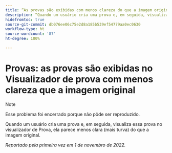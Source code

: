 ```yaml
---
title: “As provas são exibidas com menos clareza do que a imagem original”
description: “Quando um usuário cria uma prova e, em seguida, visualiza essa prova no visualizador de Prova, ela parece menos clara (mais turva) do que a imagem original.”
hidefromtoc: true
source-git-commit: db076ee06c75e2d8a185b539ef54779aa0ec0630
workflow-type: ht
source-wordcount: '87'
ht-degree: 100%

---
```



# Provas: as provas são exibidas no Visualizador de prova com menos clareza que a imagem original

<!--This is on both the WF and WFP TOCs-->

>[!NOTE]
>
>Esse problema foi encerrado porque não pôde ser reproduzido.

Quando um usuário cria uma prova e, em seguida, visualiza essa prova no visualizador de Prova, ela parece menos clara (mais turva) do que a imagem original.

_Reportado pela primeira vez em 1 de novembro de 2022._

